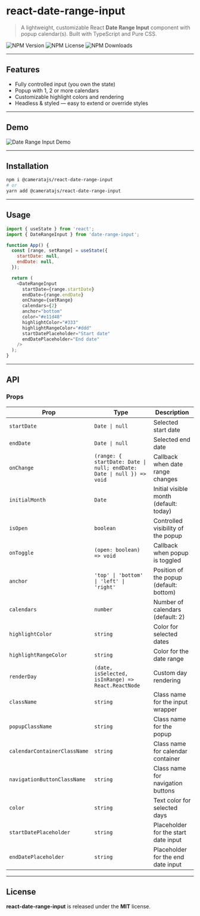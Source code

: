 # react-date-range-input

> A lightweight, customizable React **Date Range Input** component with popup calendar(s). Built with TypeScript and Pure CSS.

![NPM Version](https://img.shields.io/npm/v/%40cameratajs%2Freact-date-range-input)
![NPM License](https://img.shields.io/npm/l/%40cameratajs%2Freact-date-range-input)
![NPM Downloads](https://img.shields.io/npm/dm/%40cameratajs%2Freact-date-range-input)

---

## Features

- Fully controlled input (you own the state)
- Popup with 1, 2 or more calendars
- Customizable highlight colors and rendering
- Headless & styled — easy to extend or override styles

---

## Demo

![Date Range Input Demo](https://github.com/user-attachments/assets/49743911-e269-4456-8cf1-5e8932e9d1da)

---


## Installation

```bash
npm i @cameratajs/react-date-range-input
# or
yarn add @cameratajs/react-date-range-input
```

---

## Usage

```js
import { useState } from 'react';
import { DateRangeInput } from 'date-range-input';

function App() {
  const [range, setRange] = useState({
    startDate: null,
    endDate: null,
  });

  return (
    <DateRangeInput
      startDate={range.startDate}
      endDate={range.endDate}
      onChange={setRange}
      calendars={2}
      anchor="bottom"
      color="#e11d48"
      highlightColor="#333"
      highlightRangeColor="#ddd"
      startDatePlaceholder="Start date"
      endDatePlaceholder="End date"
    />
  );
}
```

---

## API

### Props

| Prop                         | Type                                                                  | Description                             |
| ---------------------------- | --------------------------------------------------------------------- | --------------------------------------- |
| `startDate`                  | `Date \| null`                                                        | Selected start date                     |
| `endDate`                    | `Date \| null`                                                        | Selected end date                       |
| `onChange`                   | `(range: { startDate: Date \| null; endDate: Date \| null }) => void` | Callback when date range changes        |
| `initialMonth`               | `Date`                                                                | Initial visible month (default: today)  |
| `isOpen`                     | `boolean`                                                             | Controlled visibility of the popup      |
| `onToggle`                   | `(open: boolean) => void`                                             | Callback when popup is toggled          |
| `anchor`                     | `'top' \| 'bottom' \| 'left' \| 'right'`                              | Position of the popup (default: bottom) |
| `calendars`                  | `number`                                                              | Number of calendars (default: 2)        |
| `highlightColor`             | `string`                                                              | Color for selected dates                |
| `highlightRangeColor`        | `string`                                                              | Color for the date range                |
| `renderDay`                  | `(date, isSelected, isInRange) => React.ReactNode`                    | Custom day rendering                    |
| `className`                  | `string`                                                              | Class name for the input wrapper        |
| `popupClassName`             | `string`                                                              | Class name for the popup                |
| `calendarContainerClassName` | `string`                                                              | Class name for calendar container       |
| `navigationButtonClassName`  | `string`                                                              | Class name for navigation buttons       |
| `color`                      | `string`                                                              | Text color for selected days            |
| `startDatePlaceholder`       | `string`                                                              | Placeholder for the start date input    |
| `endDatePlaceholder`         | `string`                                                              | Placeholder for the end date input      |

---

## License

**react-date-range-input** is released under the **MIT** license.
